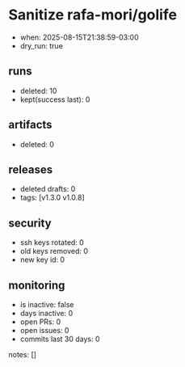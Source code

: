 # Sanitize rafa-mori/golife
- when: 2025-08-15T21:38:59-03:00
- dry_run: true

## runs
- deleted: 10
- kept(success last): 0

## artifacts
- deleted: 0

## releases
- deleted drafts: 0
- tags: [v1.3.0 v1.0.8]

## security
- ssh keys rotated: 0
- old keys removed: 0
- new key id: 0

## monitoring
- is inactive: false
- days inactive: 0
- open PRs: 0
- open issues: 0
- commits last 30 days: 0

notes:
[]
